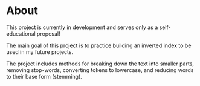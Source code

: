 # About
This project is currently in development and serves only as a self-educational proposal!

The main goal of this project is to practice building an inverted index to
be used in my future projects. 

The project includes methods for breaking down the text into smaller parts, removing stop-words, converting tokens to lowercase, and reducing words to their base form (stemming).